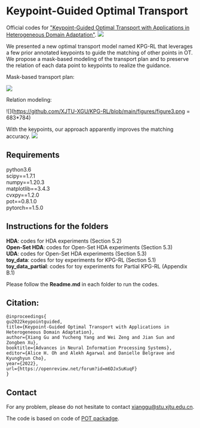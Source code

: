# Keypoint-Guided Optimal Transport
Official codes for ["Keypoint-Guided Optimal Transport with Applications in Heterogeneous Domain Adaptation"](https://openreview.net/forum?id=m6DJxSuKuqF&noteId=SEp6zzXmpLE).
![](https://github.com/XJTU-XGU/KPG-RL/blob/main/figures/figure.png)

We presented a new optimal transport model named KPG-RL that leverages a few prior annotated keypoints to guide the matching of other points in OT. We propose a mask-based modeling of the transport plan and to preserve the relation of each data point to keypoints to realize the guidance. 

Mask-based transport plan:

![](https://github.com/XJTU-XGU/KPG-RL/blob/main/figures/figure2.png)

Relation modeling:

![](https://github.com/XJTU-XGU/KPG-RL/blob/main/figures/figure3.png = 683*784)

With the keypoints, our approach apparently improves the matching accuracy.
![](https://github.com/XJTU-XGU/KPG-RL/blob/main/figures/figure4.png)

## Requirements
python3.6 <br>
scipy==1.7.1 <br>
numpy==1.20.3 <br>
matplotlib==3.4.3 <br>
cvxpy==1.2.0 <br>
pot==0.8.1.0 <br>
pytorch==1.5.0 <br>

## Instructions for the folders
__HDA__: codes for HDA experiments (Section 5.2) <br>
__Open-Set HDA__: codes for Open-Set HDA experiments (Section 5.3) <br>
__UDA__: codes for Open-Set HDA experiments (Section 5.3) <br>
__toy_data__: codes for toy experiments for KPG-RL (Section 5.1) <br>
__toy_data_partial__: codes for toy experiments for Partial KPG-RL (Appendix B.1) <br>

Please follow the __Readme.md__ in each folder to run the codes. 

## Citation:
```
@inproceedings{
gu2022keypointguided,
title={Keypoint-Guided Optimal Transport with Applications in Heterogeneous Domain Adaptation},
author={Xiang Gu and Yucheng Yang and Wei Zeng and Jian Sun and Zongben Xu},
booktitle={Advances in Neural Information Processing Systems},
editor={Alice H. Oh and Alekh Agarwal and Danielle Belgrave and Kyunghyun Cho},
year={2022},
url={https://openreview.net/forum?id=m6DJxSuKuqF}
}
```

## Contact
For any problem, please do not hesitate to contact xianggu@stu.xjtu.edu.cn.


The code is based on code of [POT packadge](https://pythonot.github.io/).
